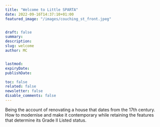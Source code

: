 ```yaml
---
title: "Welcome to Little SPARTA"
date: 2022-09-16T14:37:10+01:00
featured_image: "/images/couching_st_front.jpeg"


draft: false
summary:
description:
slug: welcome
author: MC


lastmod:
expiryDate:
publishDate:

toc: false
related: false
newsletter: false
disable_comments: false
---
```

Being the account of renovating a house that dates from the 17th century. How to modernise and make it contemporary while retaining the features that determine its Grade II Listed status.


